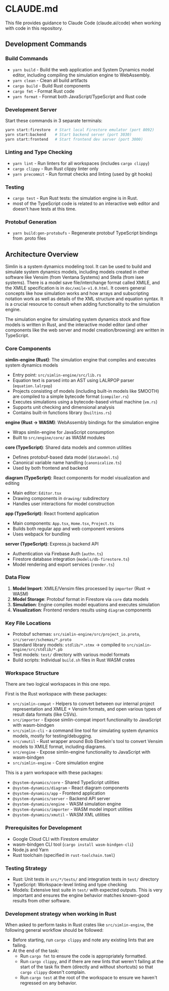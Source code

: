 # CLAUDE.md

This file provides guidance to Claude Code (claude.ai/code) when working with code in this repository.

## Development Commands

### Build Commands
- `yarn build` - Build the web application and System Dynamics model editor, including compiling the simulation engine to WebAssembly.
- `yarn clean` - Clean all build artifacts  
- `cargo build` - Build Rust components
- `cargo fmt` - Format Rust code
- `yarn format` - Format both JavaScript/TypeScript and Rust code

### Development Server
Start these commands in 3 separate terminals:
```bash
yarn start:firestore  # Start local Firestore emulator (port 8092)
yarn start:backend    # Start backend server (port 3030) 
yarn start:frontend   # Start frontend dev server (port 3000)
```

### Linting and Type Checking
- `yarn lint` - Run linters for all workspaces (includes `cargo clippy`)
- `cargo clippy` - Run Rust clippy linter only
- `yarn precommit` - Run format checks and linting (used by git hooks)

### Testing
- `cargo test` - Run Rust tests: the simulation engine is in Rust.
- most of the TypeScript code is related to an interactive web editor and doesn't have tests at this time.

### Protobuf Generation
- `yarn build:gen-protobufs` - Regenerate protobuf TypeScript bindings from .proto files

## Architecture Overview

Simlin is a system dynamics modeling tool.  It can be used to build and simulate system dynamics models, including models created in other software like Vensim (from Ventana Systems) and Stella (from isee systems).  There is a model save file/interchange format called XMILE, and the XMILE specification is in `doc/xmile-v1.0.html`.  It covers general concepts like how simulation works and how arrays and subscripting notation work as well as details of the XML structure and equation syntax.  It is a crucial resource to consult when adding functionality to the simulation engine.  

The simulation engine for simulating system dynamics stock and flow models is written in Rust, and the interactive model editor (and other components like the web server and model creation/browsing) are written in TypeScript.

### Core Components

**simlin-engine (Rust)**: The simulation engine that compiles and executes system dynamics models
- Entry point: `src/simlin-engine/src/lib.rs`
- Equation text is parsed into an AST using LALRPOP parser (`equation.lalrpop`)
- Projects consisting of models (including built-in models like SMOOTH) are compiled to a simple bytecode format (`compiler.rs`)
- Executes simulations using a bytecode-based virtual machine (`vm.rs`)
- Supports unit checking and dimensional analysis
- Contains built-in functions library (`builtins.rs`)

**engine (Rust → WASM)**: WebAssembly bindings for the simulation engine
- Wraps simlin-engine for JavaScript consumption
- Built to `src/engine/core/` as WASM modules

**core (TypeScript)**: Shared data models and common utilities
- Defines protobuf-based data model (`datamodel.ts`)
- Canonical variable name handling (`canonicalize.ts`)
- Used by both frontend and backend

**diagram (TypeScript)**: React components for model visualization and editing
- Main editor: `Editor.tsx`
- Drawing components in `drawing/` subdirectory
- Handles user interactions for model construction

**app (TypeScript)**: React frontend application
- Main components: `App.tsx`, `Home.tsx`, `Project.ts`
- Builds both regular app and web component versions
- Uses webpack for bundling

**server (TypeScript)**: Express.js backend API
- Authentication via Firebase Auth (`authn.ts`)
- Firestore database integration (`models/db-firestore.ts`)
- Model rendering and export services (`render.ts`)

### Data Flow

1. **Model Import**: XMILE/Vensim files processed by `importer` (Rust → WASM)
2. **Model Storage**: Protobuf format in Firestore via `core` data models  
3. **Simulation**: Engine compiles model equations and executes simulation
4. **Visualization**: Frontend renders results using `diagram` components

### Key File Locations

- Protobuf schemas: `src/simlin-engine/src/project_io.proto`, `src/server/schemas/*.proto`
- Standard library models: `stdlib/*.stmx` → compiled to `src/simlin-engine/src/stdlib/*.pb`
- Test models: `test/` directory with various model formats
- Build scripts: Individual `build.sh` files in Rust WASM crates

### Workspace Structure

There are two logical workspaces in this one repo.

First is the Rust workspace with these packages:
- `src/simlin-compat` - Helpers to convert between our internal project representation and XMILE + Vensim formats, and open various types of result data formats (like CSVs).
- `src/importer` - Expose simlin-compat import functionality to JavaScript with wasm-bindgen
- `src/simlin-cli` - a command line tool for simulating system dynamics models, mostly for testing/debugging.
- `src/xmutil` - Rust wrapper around Bob Eberlein's tool to convert Vensim models to XMILE format, including diagrams.
- `src/engine` - Expose simlin-engine functionality to JavaScript with wasm-bindgen
- `src/simlin-engine` - Core simulation engine

This is a yarn workspace with these packages:
- `@system-dynamics/core` - Shared TypeScript utilities
- `@system-dynamics/diagram` - React diagram components  
- `@system-dynamics/app` - Frontend application
- `@system-dynamics/server` - Backend API server
- `@system-dynamics/engine` - WASM simulation engine
- `@system-dynamics/importer` - WASM model import utilities
- `@system-dynamics/xmutil` - WASM XML utilities

### Prerequisites for Development

- Google Cloud CLI with Firestore emulator
- wasm-bindgen CLI tool (`cargo install wasm-bindgen-cli`)
- Node.js and Yarn
- Rust toolchain (specified in `rust-toolchain.toml`)

### Testing Strategy

- Rust: Unit tests in `src/*/tests/` and integration tests in `test/` directory
- TypeScript: Workspace-level linting and type checking
- Models: Extensive test suite in `test/` with expected outputs.  This is very important and ensures the engine behavior matches known-good results from other software.

### Development strategy when working in Rust

When asked to perform tasks in Rust crates like `src/simlin-engine`, the following general workflow should be followed:
* Before starting, run `cargo clippy` and note any existing lints that are failing.
* At the end of the task:
  * Run `cargo fmt` to ensure the code is appropriately formatted.
  * Run `cargo clippy`, and if there are new lints that weren't failing at the start of the task fix them (directly and without shortcuts) so that `cargo clippy` doesn't complain.
  * Run `cargo test` at the root of the workspace to ensure we haven't regressed on any behavior.

